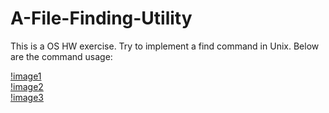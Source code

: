 # A-File-Finding-Utility

This is a OS HW exercise. Try to implement a find command in Unix. Below are the command usage:  

[!image1](http://i.imgur.com/9dhNJYf.png)  
[!image2](http://i.imgur.com/FwY5E0r.png)  
[!image3](http://i.imgur.com/8WDV6Qe.png)
